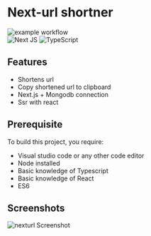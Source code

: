 # Next-url shortner
![example workflow](https://github.com/chuddyjoachim/next-url/actions/workflows/deploy.yml/badge.svg)
</br>
![Next JS](https://img.shields.io/badge/Next-black?style=for-the-badge&logo=next.js&logoColor=white)  ![TypeScript](https://img.shields.io/badge/typescript-%23007ACC.svg?style=for-the-badge&logo=typescript&logoColor=white)

## Features
* Shortens url
* Copy shortened url to clipboard
* Next.js + Mongodb connection
* Ssr with react

## Prerequisite
To build this project, you require:
- Visual studio code or any other code editor
- Node installed
- Basic knowledge of Typescript
- Basic knowledge of React
- ES6


## Screenshots

![nexturl Screenshot](https://github.com/chuddyjoachim/next-url/blob/main/assets/screenshots/NEXT-URL-SCREENSHOT.png?raw=true)

